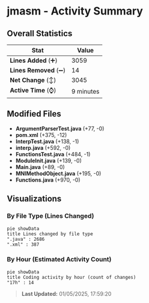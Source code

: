 # jmasm - Activity Summary 

## Overall Statistics

| Stat                   | Value                                                             |
| ---------------------- | ----------------------------------------------------------------- |
| **Lines Added** (➕)   | 3059                                          |
| **Lines Removed** (➖) | 14                                        |
| **Net Change** (↕)    | 3045                |
| **Active Time** (⌚)   | 9 minutes |


## Modified Files
- **ArgumentParserTest.java** (+77, -0)
- **pom.xml** (+375, -12)
- **InterpTest.java** (+138, -1)
- **interp.java** (+592, -0)
- **FunctionsTest.java** (+484, -1)
- **ModuleInit.java** (+139, -0)
- **Main.java** (+89, -0)
- **MNIMethodObject.java** (+195, -0)
- **Functions.java** (+970, -0)

## Visualizations

### By File Type (Lines Changed)

```mermaid
pie showData
title Lines changed by file type
".java" : 2686
".xml" : 387
```

### By Hour (Estimated Activity Count)

```mermaid
pie showData
title Coding activity by hour (count of changes)
"17h" : 14
```


> **Last Updated:** 01/05/2025, 17:59:20